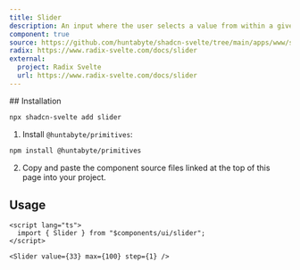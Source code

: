 ```yaml
---
title: Slider
description: An input where the user selects a value from within a given range.
component: true
source: https://github.com/huntabyte/shadcn-svelte/tree/main/apps/www/src/lib/components/ui/slider
radix: https://www.radix-svelte.com/docs/slider
external:
  project: Radix Svelte
  url: https://www.radix-svelte.com/docs/slider
---
```


<script>
  import { ComponentPreview, ManualInstall } from '$lib/components/docs';
</script>

<ComponentPreview name="slider-demo" />
## Installation

```bash
npx shadcn-svelte add slider
```

<ManualInstall>

1. Install `@huntabyte/primitives`:

```bash
npm install @huntabyte/primitives
```

2. Copy and paste the component source files linked at the top of this page into your project.

</ManualInstall>

## Usage

```svelte
<script lang="ts">
  import { Slider } from "$components/ui/slider";
</script>

<Slider value={33} max={100} step={1} />
```
